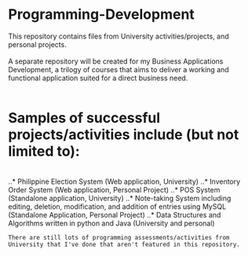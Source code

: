 # Programming-Development
This repository contains files from University activities/projects, and personal projects. <br><br>
A separate repository will be created for my Business Applications Development, a trilogy of courses that aims to deliver a working and functional application suited for a direct business need. <br><br>

<h1> Samples of successful projects/activities include (but not limited to): </h1> <br>
    ..* Philippine Election System (Web application, University)
    ..* Inventory Order System (Web application, Personal Project) 
    ..* POS System (Standalone application, University) 
    ..* Note-taking System including editing, deletion, modification, and addition of entries using MySQL (Standalone Application, Personal Project)
    ..* Data Structures and Algorithms written in python and Java (University and personal) 

    There are still lots of programming assessments/activities from University that I've done that aren't featured in this repository.

